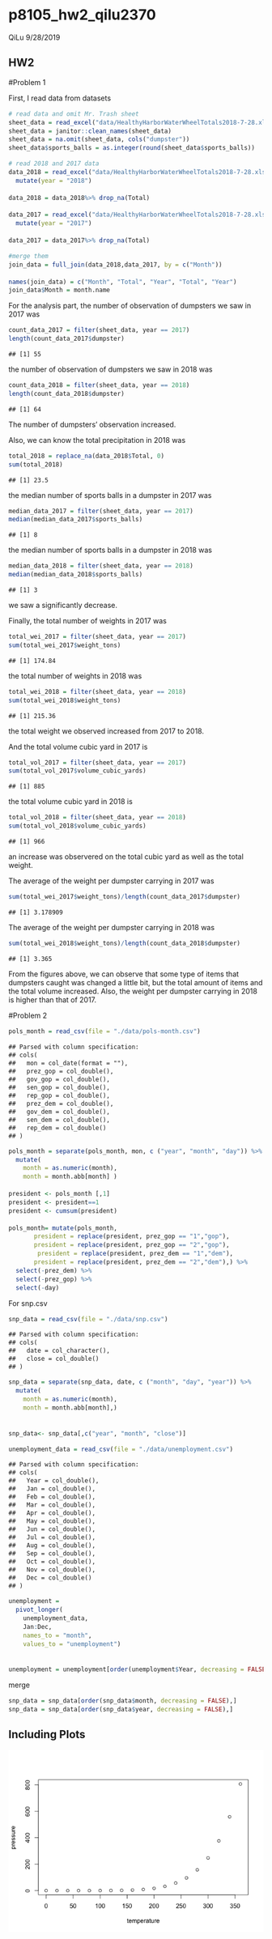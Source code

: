 p8105\_hw2\_qilu2370
================
QiLu
9/28/2019

## HW2

\#Problem 1

First, I read data from datasets

``` r
# read data and omit Mr. Trash sheet
sheet_data = read_excel("data/HealthyHarborWaterWheelTotals2018-7-28.xlsx", sheet = "Mr. Trash Wheel", range = "A2:N336")
sheet_data = janitor::clean_names(sheet_data)
sheet_data = na.omit(sheet_data, cols("dumpster"))
sheet_data$sports_balls = as.integer(round(sheet_data$sports_balls))
```

``` r
# read 2018 and 2017 data
data_2018 = read_excel("data/HealthyHarborWaterWheelTotals2018-7-28.xlsx", sheet = "2018 Precipitation", range = "A2:B14") %>%
  mutate(year = "2018")

data_2018 = data_2018%>% drop_na(Total)

data_2017 = read_excel("data/HealthyHarborWaterWheelTotals2018-7-28.xlsx", sheet = "2017 Precipitation", range = "A2:B14") %>%
  mutate(year = "2017")

data_2017 = data_2017%>% drop_na(Total)
```

``` r
#merge them
join_data = full_join(data_2018,data_2017, by = c("Month"))

names(join_data) = c("Month", "Total", "Year", "Total", "Year")
join_data$Month = month.name
```

For the analysis part, the number of observation of dumpsters we saw in
2017 was

``` r
count_data_2017 = filter(sheet_data, year == 2017)
length(count_data_2017$dumpster)
```

    ## [1] 55

the number of observation of dumpsters we saw in 2018 was

``` r
count_data_2018 = filter(sheet_data, year == 2018)
length(count_data_2018$dumpster)
```

    ## [1] 64

The number of dumpsters’ observation increased.

Also, we can know the total precipitation in 2018 was

``` r
total_2018 = replace_na(data_2018$Total, 0)
sum(total_2018)
```

    ## [1] 23.5

the median number of sports balls in a dumpster in 2017 was

``` r
median_data_2017 = filter(sheet_data, year == 2017)
median(median_data_2017$sports_balls)
```

    ## [1] 8

the median number of sports balls in a dumpster in 2018 was

``` r
median_data_2018 = filter(sheet_data, year == 2018)
median(median_data_2018$sports_balls)
```

    ## [1] 3

we saw a significantly decrease.

Finally, the total number of weights in 2017 was

``` r
total_wei_2017 = filter(sheet_data, year == 2017)
sum(total_wei_2017$weight_tons)
```

    ## [1] 174.84

the total number of weights in 2018 was

``` r
total_wei_2018 = filter(sheet_data, year == 2018)
sum(total_wei_2018$weight_tons)
```

    ## [1] 215.36

the total weight we observed increased from 2017 to 2018.

And the total volume cubic yard in 2017 is

``` r
total_vol_2017 = filter(sheet_data, year == 2017)
sum(total_vol_2017$volume_cubic_yards)
```

    ## [1] 885

the total volume cubic yard in 2018 is

``` r
total_vol_2018 = filter(sheet_data, year == 2018)
sum(total_vol_2018$volume_cubic_yards)
```

    ## [1] 966

an increase was observered on the total cubic yard as well as the total
weight.

The average of the weight per dumpster carrying in 2017 was

``` r
sum(total_wei_2017$weight_tons)/length(count_data_2017$dumpster)
```

    ## [1] 3.178909

The average of the weight per dumpster carrying in 2018 was

``` r
sum(total_wei_2018$weight_tons)/length(count_data_2018$dumpster)
```

    ## [1] 3.365

From the figures above, we can observe that some type of items that
dumpsters caught was changed a little bit, but the total amount of items
and the total volume increased. Also, the weight per dumpster carrying
in 2018 is higher than that of 2017.

\#Problem 2

``` r
pols_month = read_csv(file = "./data/pols-month.csv")
```

    ## Parsed with column specification:
    ## cols(
    ##   mon = col_date(format = ""),
    ##   prez_gop = col_double(),
    ##   gov_gop = col_double(),
    ##   sen_gop = col_double(),
    ##   rep_gop = col_double(),
    ##   prez_dem = col_double(),
    ##   gov_dem = col_double(),
    ##   sen_dem = col_double(),
    ##   rep_dem = col_double()
    ## )

``` r
pols_month = separate(pols_month, mon, c ("year", "month", "day")) %>%
  mutate(
    month = as.numeric(month),
    month = month.abb[month] ) 

president <- pols_month [,1]
president <- president==1
president <- cumsum(president)

pols_month= mutate(pols_month, 
       president = replace(president, prez_gop == "1","gop"),
       president = replace(president, prez_gop == "2","gop"),
        president = replace(president, prez_dem == "1","dem"),
       president = replace(president, prez_dem == "2","dem"),) %>%
  select(-prez_dem) %>%
  select(-prez_gop) %>%
  select(-day)
```

For snp.csv

``` r
snp_data = read_csv(file = "./data/snp.csv")
```

    ## Parsed with column specification:
    ## cols(
    ##   date = col_character(),
    ##   close = col_double()
    ## )

``` r
snp_data = separate(snp_data, date, c ("month", "day", "year")) %>%
  mutate(
    month = as.numeric(month),
    month = month.abb[month],)
  

snp_data<- snp_data[,c("year", "month", "close")]
```

``` r
unemployment_data = read_csv(file = "./data/unemployment.csv")
```

    ## Parsed with column specification:
    ## cols(
    ##   Year = col_double(),
    ##   Jan = col_double(),
    ##   Feb = col_double(),
    ##   Mar = col_double(),
    ##   Apr = col_double(),
    ##   May = col_double(),
    ##   Jun = col_double(),
    ##   Jul = col_double(),
    ##   Aug = col_double(),
    ##   Sep = col_double(),
    ##   Oct = col_double(),
    ##   Nov = col_double(),
    ##   Dec = col_double()
    ## )

``` r
unemployment = 
  pivot_longer(
    unemployment_data, 
    Jan:Dec,
    names_to = "month", 
    values_to = "unemployment") 
  

unemployment = unemployment[order(unemployment$Year, decreasing = FALSE),]
```

merge

``` r
snp_data = snp_data[order(snp_data$month, decreasing = FALSE),]
snp_data = snp_data[order(snp_data$year, decreasing = FALSE),]
```

## Including Plots

![](p8105_hw2_ql2370_files/figure-gfm/pressure-1.png)<!-- -->
